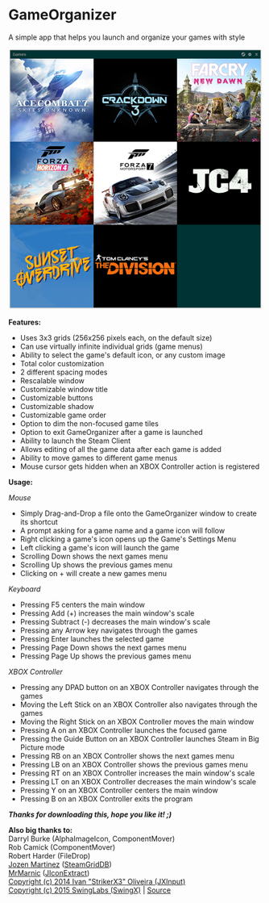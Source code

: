 # GameOrganizer
A simple app that helps you launch and organize your games with style

![alt text](https://github.com/mpaterakis/GameOrganizer/blob/master/Screenshot1.png)

**Features:**
* Uses 3x3 grids (256x256 pixels each, on the default size)
* Can use virtually infinite individual grids (game menus)
* Ability to select the game's default icon, or any custom image
* Total color customization
* 2 different spacing modes
* Rescalable window
* Customizable window title
* Customizable buttons
* Customizable shadow
* Customizable game order
* Option to dim the non-focused game tiles
* Option to exit GameOrganizer after a game is launched
* Ability to launch the Steam Client
* Allows editing of all the game data after each game is added
* Ability to move games to different game menus
* Mouse cursor gets hidden when an XBOX Controller action is registered

**Usage:**  

*Mouse*  
* Simply Drag-and-Drop a file onto the GameOrganizer window to create its shortcut
* A prompt asking for a game name and a game icon will follow
* Right clicking a game's icon opens up the Game's Settings Menu
* Left clicking a game's icon will launch the game
* Scrolling Down shows the next games menu
* Scrolling Up shows the previous games menu
* Clicking on + will create a new games menu  

*Keyboard*  
* Pressing F5 centers the main window
* Pressing Add (+) increases the main window's scale
* Pressing Subtract (-) decreases the main window's scale
* Pressing any Arrow key navigates through the games
* Pressing Enter launches the selected game
* Pressing Page Down shows the next games menu
* Pressing Page Up shows the previous games menu  

*XBOX Controller*  
* Pressing any DPAD button on an XBOX Controller navigates through the games
* Moving the Left Stick on an XBOX Controller also navigates through the games
* Moving the Right Stick on an XBOX Controller moves the main window
* Pressing A on an XBOX Controller launches the focused game
* Pressing the Guide Button on an XBOX Controller launches Steam in Big Picture mode
* Pressing RB on an XBOX Controller shows the next games menu
* Pressing LB on an XBOX Controller shows the previous games menu
* Pressing RT on an XBOX Controller increases the main window's scale
* Pressing LT on an XBOX Controller decreases the main window's scale
* Pressing Y on an XBOX Controller centers the main window
* Pressing B on an XBOX Controller exits the program

***Thanks for downloading this, hope you like it! ;)***

**Also big thanks to:**  
Darryl Burke (AlphaImageIcon, ComponentMover)  
Rob Camick (ComponentMover)  
Robert Harder (FileDrop)  
[Jozen Martinez](https://github.com/doZennn) ([SteamGridDB](https://www.steamgriddb.com))  
[MrMarnic](https://github.com/MrMarnic) ([JIconExtract](https://github.com/MrMarnic/JIconExtract))  
[Copyright (c) 2014 Ivan "StrikerX3" Oliveira (JXInput)](https://github.com/mpaterakis/GameOrganizer/blob/master/licenses/license-JXInput.txt)  
[Copyright (c) 2015 SwingLabs (SwingX)](https://github.com/mpaterakis/GameOrganizer/blob/master/licenses/license-SwingX.txt) | [Source](  https://github.com/RockManJoe64/swingx)
